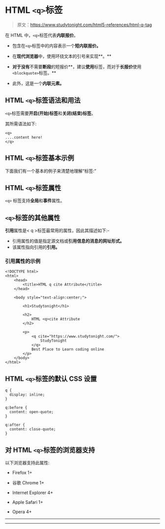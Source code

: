 # HTML `<q>`标签

> 原文：<https://www.studytonight.com/html5-references/html-q-tag>

在 HTML 中，`<q>`标签代表**内联报价**。

*   包含在`<q>`标签中的内容表示一个**短内联报价。**

*   在**现代浏览器**中，使用环绕文本的引号来实现**。**

*   **对于没有**不需要**断段**的短报价**，建议**使用**标签，而对于**长报价**使用 `<blockquote>`标签。**

*   此外，这是一个**内联元素。**

## HTML `<q>`标签语法和用法

`<q>`标签需要**开启(开始)标签**和**关闭(结束)标签**。

其所需语法如下:

```
<q>
....content here!
</q> 
```

## HTML `<q>`标签基本示例

下面我们有一个基本的例子来清楚地理解<q>标签:</q>

## HTML `<q>`标签属性

`<q>` 标签支持**全局**和**事件**属性。

## `<q>`标签的其他属性

**引用**属性是< q >标签最常用的属性，因此其描述如下:-

*   引用属性的值是指定源文档或**引用信息的消息的网址形式。**
*   该属性指向引用的**引用。**

### 引用属性的示例

```
<!DOCTYPE html> 
<html>  
    <head>  
        <title>HTML q cite Attribute</title>  
    </head>  

    <body style="text-align:center;">  

        <h1>Studytonight</h1> 

        <h2> 
            HTML <q>cite Attribute  
        </h2> 

        <p> 
            <q cite="https://www.studytonight.com/"> 
                StudyTonight 
            </q>  
            Best Place to Learn coding online 
        </p>  
    </body>  
</html> 
```

## HTML `<q>`标签的默认 CSS 设置

```
q {
  display: inline;
}

q:before {
  content: open-quote;
}

q:after {
  content: close-quote;
} 
```

## 对 HTML `<q>`标签的浏览器支持

以下浏览器支持此属性:

*   Firefox 1+

*   谷歌 Chrome 1+

*   Internet Explorer 4+

*   Apple Safari 1+

*   Opera 4+

* * *

* * *